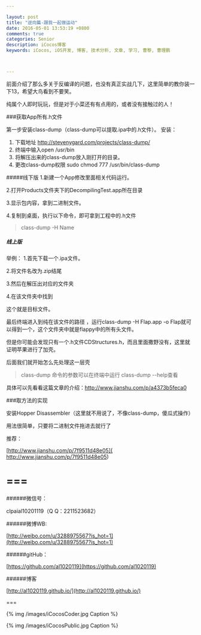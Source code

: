 ```yaml
---

layout: post
title: "逆向篇-跟我一起做运动"
date: 2016-05-01 13:53:19 +0800
comments: true
categories: Senior
description: iCocos博客
keywords: iCocos, iOS开发, 博客, 技术分析, 文章, 学习, 曹黎, 曹理鹏



---  
```



前面介绍了那么多关于反编译的问题，也没有真正实战几下，这里简单的教你装一下13，希望大鸟看到不要笑。

纯属个人即时玩玩，但是对于小菜还有有点用的，或者没有接触过的人！



<!--more-->



###获取App所有.h文件

第一步安装class-dump（class-dump可以提取.ipa中的.h文件）。
安装：
1. 下载地址 http://stevenygard.com/projects/class-dump/
2. 终端中输入open /usr/bin
3. 将解压出来的class-dump放入刚打开的目录。     
4. 更改class-dump权限     sudo chmod 777 /usr/bin/class-dump

#####线下版
1.新建一个App修改里面相关代码运行。
 
2.打开Products文件夹下的DecompilingTest.app所在目录

3.显示包内容，拿到二进制文件。

4.复制到桌面，执行以下命令，即可拿到工程中的.h文件

>class-dump -H Name

##### 线上版


举例：
1.首先下载一个.ipa文件。
 
2.将文件名改为.zip结尾

3.然后在解压出对应的文件夹

4.在该文件夹中找到

这个就是目标文件。


最后终端进入到纯在该文件的路径 ，运行class-dump -H Flap.app -o Flap就可以得到一个，这个文件夹中就是flappy中的所有头文件。

但是你可能会发现只有一个.h文件CDStructures.h，而且里面撒野没有，这里就证明苹果进行了加壳。

后面我们就开始怎么先处理这一层壳

>class-dump 命令的参数可以在终端中运行 class-dump --help查看

具体可以先看看这篇文章的介绍：http://www.jianshu.com/p/a4373b5feca0


###取方法的实现

安装Hopper Disassembler（这里就不用说了，不像class-dump，傻瓜式操作）

用法很简单，只要将二进制文件拖进去就行了



推荐：

[http://www.jianshu.com/p/7f9511d48e05](
http://www.jianshu.com/p/7f9511d48e05)
	
	
	




===
===


######微信号：
	
clpaial10201119（Q Q：2211523682）
    
######微博WB:

[http://weibo.com/u/3288975567?is_hot=1](http://weibo.com/u/3288975567?is_hot=1)

######gitHub：


[https://github.com/al1020119](https://github.com/al1020119)
	
######博客

[http://al1020119.github.io/](http://al1020119.github.io/)

===

{% img /images/iCocosCoder.jpg Caption %}  

{% img /images/iCocosPublic.jpg Caption %}  